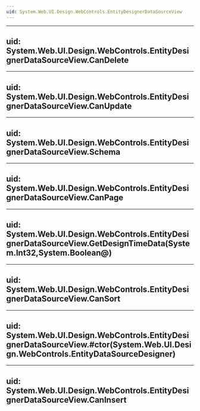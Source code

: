 ```yaml
---
uid: System.Web.UI.Design.WebControls.EntityDesignerDataSourceView
---
```


---
uid: System.Web.UI.Design.WebControls.EntityDesignerDataSourceView.CanDelete
---

---
uid: System.Web.UI.Design.WebControls.EntityDesignerDataSourceView.CanUpdate
---

---
uid: System.Web.UI.Design.WebControls.EntityDesignerDataSourceView.Schema
---

---
uid: System.Web.UI.Design.WebControls.EntityDesignerDataSourceView.CanPage
---

---
uid: System.Web.UI.Design.WebControls.EntityDesignerDataSourceView.GetDesignTimeData(System.Int32,System.Boolean@)
---

---
uid: System.Web.UI.Design.WebControls.EntityDesignerDataSourceView.CanSort
---

---
uid: System.Web.UI.Design.WebControls.EntityDesignerDataSourceView.#ctor(System.Web.UI.Design.WebControls.EntityDataSourceDesigner)
---

---
uid: System.Web.UI.Design.WebControls.EntityDesignerDataSourceView.CanInsert
---
